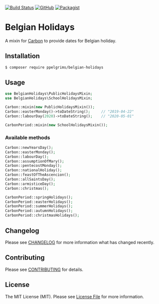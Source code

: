 [![Build Status](https://travis-ci.org/ppelgrims/belgian-holidays.svg?branch=master)](https://travis-ci.org/ppelgrims/belgian-holidays)
[![GitHub](https://img.shields.io/github/license/ppelgrims/belgian-holidays.svg)](https://github.com/ppelgrims/belgian-holidays/blob/master/LICENSE)
[![Packagist](https://img.shields.io/packagist/v/ppelgrims/belgian-holidays.svg)](https://packagist.org/packages/ppelgrims/belgian-holidays)

# Belgian Holidays

A mixin for [Carbon](https://github.com/briannesbitt/carbon) to provide dates for Belgian holiday.

## Installation

```bash
$ composer require ppelgrims/belgian-holidays
```

## Usage

```php
use BelgianHolidays\PublicHolidaysMixin;
use BelgianHolidays\SchoolHolidaysMixin;

Carbon::mixin(new PublicHolidaysMixin());
Carbon::easterMonday()->toDateString();     // "2019-04-22"
Carbon::labourDay(2020)->toDateString();    // "2020-05-01"

CarbonPeriod::mixin(new SchoolHolidaysMixin());

```

### Available methods

```php
Carbon::newYearsDay();
Carbon::easterMonday();
Carbon::labourDay();
Carbon::assumptionOfMary();
Carbon::pentecostMonday();
Carbon::nationalHoliday();
Carbon::feastOfTheAscencion();
Carbon::allSaintsDay();
Carbon::armisticeDay();
Carbon::christmas();

CarbonPeriod::springHolidays();
CarbonPeriod::easterHolidays();
CarbonPeriod::summerHolidays();
CarbonPeriod::autumnHolidays();
CarbonPeriod::christmasHolidays();
```


## Changelog

Please see [CHANGELOG](CHANGELOG.md) for more information what has changed recently.


## Contributing

Please see [CONTRIBUTING](CONTRIBUTING.md) for details.

## License

The MIT License (MIT). Please see [License File](LICENSE) for more information.
